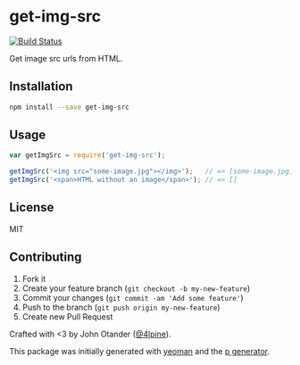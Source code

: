 # get-img-src

[![Build Status](https://secure.travis-ci.org/johnotander/get-img-src.png?branch=master)](https://travis-ci.org/johnotander/get-img-src)

Get image src urls from HTML.

## Installation

```bash
npm install --save get-img-src
```

## Usage

```javascript
var getImgSrc = require('get-img-src');

getImgSrc('<img src="some-image.jpg"></img>');   // => [some-image.jpg]
getImgSrc('<span>HTML without an image</span>'); // => []
```

## License

MIT

## Contributing

1. Fork it
2. Create your feature branch (`git checkout -b my-new-feature`)
3. Commit your changes (`git commit -am 'Add some feature'`)
4. Push to the branch (`git push origin my-new-feature`)
5. Create new Pull Request

Crafted with <3 by John Otander ([@4lpine](https://twitter.com/4lpine)).

This package was initially generated with [yeoman](http://yeoman.io) and the [p generator](https://github.com/johnotander/generator-p.git).
